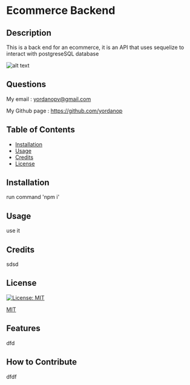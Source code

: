 # Ecommerce Backend
  
  ## Description

  This is a back end for an ecommerce, it is an API that uses sequelize to interact with postgreseSQL database

  ![alt text](./route_to_image.png)

  ## Questions

  My email : yordanopv@gmail.com
  
  My Github page : https://github.com/yordanop

  ## Table of Contents

- [Installation](#installation)
- [Usage](#usage)
- [Credits](#credits)
- [License](#license)

## Installation

run command 'npm i'

## Usage

use it

## Credits

sdsd

## License

[![License: MIT](https://img.shields.io/badge/License-MIT-yellow.svg)](https://opensource.org/licenses/MIT)

   [MIT](https://choosealicense.com/licenses/mit/)


## Features

dfd

## How to Contribute

dfdf

  